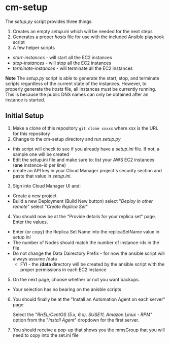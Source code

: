 # cm-setup
The *setup.py* script provides three things:
1. Creates an empty *setup.ini* which will be needed for the next steps
2. Generates a proper *hosts* file for use with the included Ansible playbook script
3. A few helper scripts
- *start-instances* - will start all the EC2 instances
- *stop-instances* - will stop all the EC2 instances
- *terminate-instances* - will terminate all the EC2 instances

**Note** 
The *setup.py* script is able to generate the start, stop, and terminate scripts regardless of the current state of the instances.  However, to properly generate the *hosts* file, all instances must be currently running.  This is because the public DNS names can only be obtained after an instance is started.
  

## Initial Setup
1. Make a clone of this repository 
  ```git clone xxxxx``` where xxx is the URL for this repository
1. Change to the cm-setup directory and run *setup.py*
  - this script will check to see if you already have a *setup.ini* file.  If not, a sample one will be created
  - Edit the setup.ini file and make sure to:
   list your AWS EC2 instances (**one** instance-id per line)
  - create an API key in your Cloud Manager project's security section and paste that value in *setup.ini*.
3. Sign into Cloud Manager UI and:
  - Create a new project
  - Build a new Deployment (Build New button)
   select "*Deploy in other remote*"
   select "*Create Replica Set*"
4. You should now be at the "Provide details for your replica set" page.  Enter the values.
  - Enter (or copy) the Replica Set Name into the replicaSetName value in *setup.ini*
  - The number of Nodes should match the number of instance-ids in the file
  - Do not change the Data Dairectory Prefix - for now the ansible script will always assume /data
    - FYI - the **/data** directory will be created by the ansible script with the proper permissions in each EC2 instance
5. On the next page, choose whether or not you want backups.  
  - Your selection has no bearing on the anisble scripts
6. You should finally be at the "Install an Automation Agent on each server" page.  
   
   Select the "*RHEL/CentOS (5.x, 6.x). SUSE11, Amazon Linux - RPM*" option from the "*Install Agent*" dropdown for the first server.
7. You should receive a pop-up that shows you the mmsGroup that you will need to copy into the set.ini file





